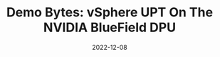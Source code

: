 ---
title: "Demo Bytes: vSphere UPT On The NVIDIA BlueField DPU"
date: 2022-12-08
format: youtube
ext_url: "https://packetpushers.net/demo-bytes-vsphere-upt-on-the-nvidia-bluefield-dpu/"
---